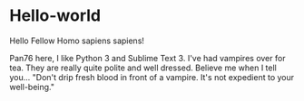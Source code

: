 # Hello-world

Hello Fellow Homo sapiens sapiens!

Pan76 here, I like Python 3 and Sublime Text 3.
I've had vampires over for tea.
They are really quite polite and well dressed.
Believe me when I tell you... "Don't drip fresh blood in front of a vampire.
It's not expedient to your well-being."
